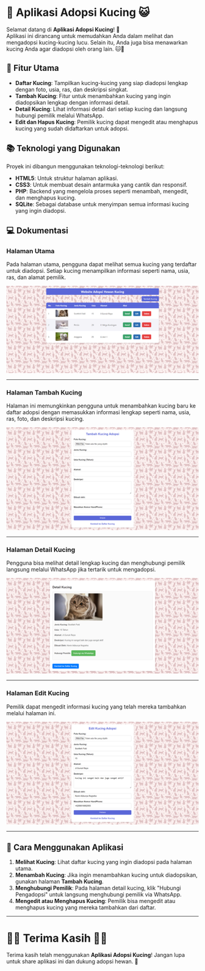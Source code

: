 # 🐾 Aplikasi Adopsi Kucing 😺

Selamat datang di **Aplikasi Adopsi Kucing**! 🎉  
Aplikasi ini dirancang untuk memudahkan Anda dalam melihat dan mengadopsi kucing-kucing lucu. Selain itu, Anda juga bisa menawarkan kucing Anda agar diadopsi oleh orang lain. 🐱💖

## 🚀 Fitur Utama

- **Daftar Kucing**: Tampilkan kucing-kucing yang siap diadopsi lengkap dengan foto, usia, ras, dan deskripsi singkat.
- **Tambah Kucing**: Fitur untuk menambahkan kucing yang ingin diadopsikan lengkap dengan informasi detail.
- **Detail Kucing**: Lihat informasi detail dari setiap kucing dan langsung hubungi pemilik melalui WhatsApp.
- **Edit dan Hapus Kucing**: Pemilik kucing dapat mengedit atau menghapus kucing yang sudah didaftarkan untuk adopsi.

## 📚 Teknologi yang Digunakan

Proyek ini dibangun menggunakan teknologi-teknologi berikut:

- **HTML5**: Untuk struktur halaman aplikasi.
- **CSS3**: Untuk membuat desain antarmuka yang cantik dan responsif.
- **PHP**: Backend yang mengelola proses seperti menambah, mengedit, dan menghapus kucing.
- **SQLite**: Sebagai database untuk menyimpan semua informasi kucing yang ingin diadopsi.

## 💻 Dokumentasi

### Halaman Utama
Pada halaman utama, pengguna dapat melihat semua kucing yang terdaftar untuk diadopsi. Setiap kucing menampilkan informasi seperti nama, usia, ras, dan alamat pemilik.

![Halaman Utama](screenshot/halaman_utama.png)

--------------------------------------------------------

### Halaman Tambah Kucing
Halaman ini memungkinkan pengguna untuk menambahkan kucing baru ke daftar adopsi dengan memasukkan informasi lengkap seperti nama, usia, ras, foto, dan deskripsi kucing.

![Halaman Tambah Kucing](screenshot/add.png)

--------------------------------------------------------

### Halaman Detail Kucing
Pengguna bisa melihat detail lengkap kucing dan menghubungi pemilik langsung melalui WhatsApp jika tertarik untuk mengadopsi.

![Halaman Detail Kucing](screenshot/detail.png)

--------------------------------------------------------

### Halaman Edit Kucing
Pemilik dapat mengedit informasi kucing yang telah mereka tambahkan melalui halaman ini.

![Halaman Edit Kucing](screenshot/edit.png)

--------------------------------------------------------

## 📝 Cara Menggunakan Aplikasi

1. **Melihat Kucing**: Lihat daftar kucing yang ingin diadopsi pada halaman utama.
2. **Menambah Kucing**: Jika ingin menambahkan kucing untuk diadopsikan, gunakan halaman **Tambah Kucing**.
3. **Menghubungi Pemilik**: Pada halaman detail kucing, klik "Hubungi Pengadopsi" untuk langsung menghubungi pemilik via WhatsApp.
4. **Mengedit atau Menghapus Kucing**: Pemilik bisa mengedit atau menghapus kucing yang mereka tambahkan dari daftar.

--------------------------------------------------------

# 🙏🏻 Terima Kasih 🙏🏻

Terima kasih telah menggunakan **Aplikasi Adopsi Kucing**! Jangan lupa untuk share aplikasi ini dan dukung adopsi hewan. 🐾
